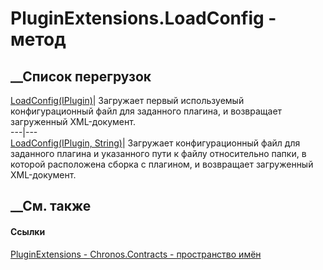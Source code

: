 # PluginExtensions.LoadConfig - метод
##  __Список перегрузок
[LoadConfig(IPlugin)](M_Chronos_Contracts_PluginExtensions_LoadConfig.htm)|
Загружает первый используемый конфигурационный файл для заданного плагина, и
возвращает загруженный XML-документ.  
---|---  
[LoadConfig(IPlugin,
String)](M_Chronos_Contracts_PluginExtensions_LoadConfig_1.htm)|  Загружает
конфигурационный файл для заданного плагина и указанного пути к файлу
относительно папки, в которой расположена сборка с плагином, и возвращает
загруженный XML-документ.  
## __См. также
#### Ссылки
[PluginExtensions - ](T_Chronos_Contracts_PluginExtensions.htm)
[Chronos.Contracts - пространство имён](N_Chronos_Contracts.htm)
